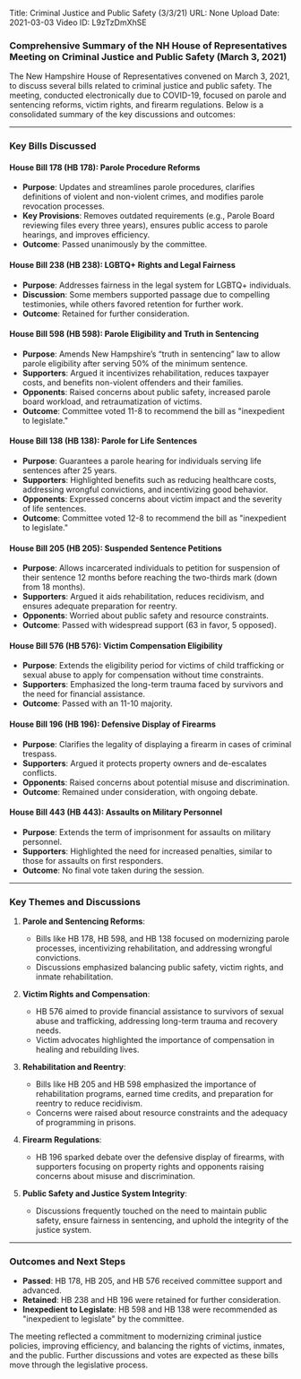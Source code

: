 Title: Criminal Justice and Public Safety (3/3/21)
URL: None
Upload Date: 2021-03-03
Video ID: L9zTzDmXhSE

### Comprehensive Summary of the NH House of Representatives Meeting on Criminal Justice and Public Safety (March 3, 2021)

The New Hampshire House of Representatives convened on March 3, 2021, to discuss several bills related to criminal justice and public safety. The meeting, conducted electronically due to COVID-19, focused on parole and sentencing reforms, victim rights, and firearm regulations. Below is a consolidated summary of the key discussions and outcomes:

---

### **Key Bills Discussed**

#### **House Bill 178 (HB 178): Parole Procedure Reforms**
- **Purpose**: Updates and streamlines parole procedures, clarifies definitions of violent and non-violent crimes, and modifies parole revocation processes.
- **Key Provisions**: Removes outdated requirements (e.g., Parole Board reviewing files every three years), ensures public access to parole hearings, and improves efficiency.
- **Outcome**: Passed unanimously by the committee.

#### **House Bill 238 (HB 238): LGBTQ+ Rights and Legal Fairness**
- **Purpose**: Addresses fairness in the legal system for LGBTQ+ individuals.
- **Discussion**: Some members supported passage due to compelling testimonies, while others favored retention for further work.
- **Outcome**: Retained for further consideration.

#### **House Bill 598 (HB 598): Parole Eligibility and Truth in Sentencing**
- **Purpose**: Amends New Hampshire’s “truth in sentencing” law to allow parole eligibility after serving 50% of the minimum sentence.
- **Supporters**: Argued it incentivizes rehabilitation, reduces taxpayer costs, and benefits non-violent offenders and their families.
- **Opponents**: Raised concerns about public safety, increased parole board workload, and retraumatization of victims.
- **Outcome**: Committee voted 11-8 to recommend the bill as "inexpedient to legislate."

#### **House Bill 138 (HB 138): Parole for Life Sentences**
- **Purpose**: Guarantees a parole hearing for individuals serving life sentences after 25 years.
- **Supporters**: Highlighted benefits such as reducing healthcare costs, addressing wrongful convictions, and incentivizing good behavior.
- **Opponents**: Expressed concerns about victim impact and the severity of life sentences.
- **Outcome**: Committee voted 12-8 to recommend the bill as "inexpedient to legislate."

#### **House Bill 205 (HB 205): Suspended Sentence Petitions**
- **Purpose**: Allows incarcerated individuals to petition for suspension of their sentence 12 months before reaching the two-thirds mark (down from 18 months).
- **Supporters**: Argued it aids rehabilitation, reduces recidivism, and ensures adequate preparation for reentry.
- **Opponents**: Worried about public safety and resource constraints.
- **Outcome**: Passed with widespread support (63 in favor, 5 opposed).

#### **House Bill 576 (HB 576): Victim Compensation Eligibility**
- **Purpose**: Extends the eligibility period for victims of child trafficking or sexual abuse to apply for compensation without time constraints.
- **Supporters**: Emphasized the long-term trauma faced by survivors and the need for financial assistance.
- **Outcome**: Passed with an 11-10 majority.

#### **House Bill 196 (HB 196): Defensive Display of Firearms**
- **Purpose**: Clarifies the legality of displaying a firearm in cases of criminal trespass.
- **Supporters**: Argued it protects property owners and de-escalates conflicts.
- **Opponents**: Raised concerns about potential misuse and discrimination.
- **Outcome**: Remained under consideration, with ongoing debate.

#### **House Bill 443 (HB 443): Assaults on Military Personnel**
- **Purpose**: Extends the term of imprisonment for assaults on military personnel.
- **Supporters**: Highlighted the need for increased penalties, similar to those for assaults on first responders.
- **Outcome**: No final vote taken during the session.

---

### **Key Themes and Discussions**

1. **Parole and Sentencing Reforms**:
   - Bills like HB 178, HB 598, and HB 138 focused on modernizing parole processes, incentivizing rehabilitation, and addressing wrongful convictions.
   - Discussions emphasized balancing public safety, victim rights, and inmate rehabilitation.

2. **Victim Rights and Compensation**:
   - HB 576 aimed to provide financial assistance to survivors of sexual abuse and trafficking, addressing long-term trauma and recovery needs.
   - Victim advocates highlighted the importance of compensation in healing and rebuilding lives.

3. **Rehabilitation and Reentry**:
   - Bills like HB 205 and HB 598 emphasized the importance of rehabilitation programs, earned time credits, and preparation for reentry to reduce recidivism.
   - Concerns were raised about resource constraints and the adequacy of programming in prisons.

4. **Firearm Regulations**:
   - HB 196 sparked debate over the defensive display of firearms, with supporters focusing on property rights and opponents raising concerns about misuse and discrimination.

5. **Public Safety and Justice System Integrity**:
   - Discussions frequently touched on the need to maintain public safety, ensure fairness in sentencing, and uphold the integrity of the justice system.

---

### **Outcomes and Next Steps**
- **Passed**: HB 178, HB 205, and HB 576 received committee support and advanced.
- **Retained**: HB 238 and HB 196 were retained for further consideration.
- **Inexpedient to Legislate**: HB 598 and HB 138 were recommended as "inexpedient to legislate" by the committee.

The meeting reflected a commitment to modernizing criminal justice policies, improving efficiency, and balancing the rights of victims, inmates, and the public. Further discussions and votes are expected as these bills move through the legislative process.